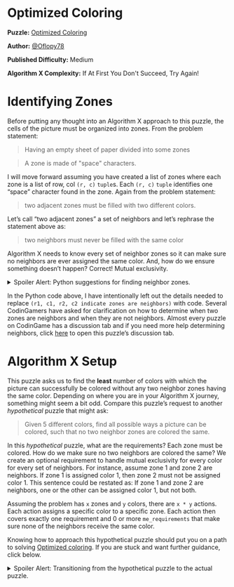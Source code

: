 # Optimized Coloring

__Puzzle:__ [Optimized Coloring](https://www.codingame.com/training/medium/optimized-coloring)

__Author:__ [@Oflopy78](https://www.codingame.com/profile/78597a36a97776323b29c41b0e314f1c8444555)

__Published Difficulty:__ Medium

__Algorithm X Complexity:__ If At First You Don't Succeed, Try Again!

# Identifying Zones

Before putting any thought into an Algorithm X approach to this puzzle, the cells of the picture must be organized into zones. From the problem statement:

>Having an empty sheet of paper divided into some zones

>A zone is made of "space" characters.

I will move forward assuming you have created a list of zones where each zone is a list of row, col `(r, c)` `tuple`s. Each `(r, c)` `tuple` identifies one “space” character found in the zone. Again from the problem statement:

>two adjacent zones must be filled with two different colors.

Let’s call “two adjacent zones” a set of neighbors and let’s rephrase the statement above as:

>two neighbors must never be filled with the same color

Algorithm X needs to know every set of neighbor zones so it can make sure no neighbors are ever assigned the same color. And, how do we ensure something doesn’t happen? Correct! Mutual exclusivity.

<details>
<summary>Spoiler Alert: Python suggestions for finding neighbor zones.</summary>
<br>

You need to look at every combination of 2 zones and determine if those two zones are neighbors. This is a great opportunity to use `itertools.combinations`.

```python
# assumed data structure
# zones : List[List[tuple]] – each zone in zones is a list if (r, c) tuples

from itertools import combinations

neighbors = []
for zone_1, zone_2 in combinations(zones, 2):
    for (r1, c1) in zone_1:
        for (r2, c2) in zone_2:
            if the two cells indicate the zones are neighbors:
                add (zone_1, zone_2) to the list of neighbors
                stop checking and move on to the next combination of zones
```

If you really want to make your code “Pythonic”, try this:

```python
# assumed data structure
# zones : List[List[tuple]] – each zone in zones is a list if (r, c) tuples

from itertools import combinations

neighbors = []
for zone_1, zone_2 in combinations(zones, 2):
    if any((r1, c1, r2, c2 indicate zones are neighbors) for (r1, c1) in zone_1 for (r2, c2) in zone_2):
        add (zone_1, zone_2) to the list of neighbors
```

The code is still very readable, but the use of `any` has shortened the code and eliminated the need to do further checking to break out of the nested `for` loops.
</details>

In the Python code above, I have intentionally left out the details needed to replace `(r1, c1, r2, c2 indicate zones are neighbors)` with code. Several CodinGamers have asked for clarification on how to determine when two zones are neighbors and when they are not neighbors. Almost every puzzle on CodinGame has a discussion tab and if you need more help determining neighbors, click [here]( https://www.codingame.com/training/medium/optimized-coloring/discuss) to open this puzzle’s discussion tab.

# Algorithm X Setup

This puzzle asks us to find the __least__ number of colors with which the picture can successfully be colored without any two neighbor zones having the same color. Depending on where you are in your Algorithm X journey, something might seem a bit odd. Compare this puzzle’s request to another _hypothetical_ puzzle that might ask:

>Given 5 different colors, find all possible ways a picture can be colored, such that no two neighbor zones are colored the same.

In this _hypothetical_ puzzle, what are the requirements? Each zone must be colored. How do we make sure no two neighbors are colored the same? We create an optional requirement to handle mutual exclusivity for every color for every set of neighbors. For instance, assume zone 1 and zone 2 are neighbors. If zone 1 is assigned color 1, then zone 2 must not be assigned color 1. This sentence could be restated as: If zone 1 and zone 2 are neighbors, one or the other can be assigned color 1, but not both.

Assuming the problem has `x` zones and `y` colors, there are `x * y` actions. Each action assigns a specific color to a specific zone. Each action then covers exactly one requirement and 0 or more `me_requirements` that make sure none of the neighbors receive the same color.

Knowing how to approach this hypothetical puzzle should put you on a path to solving [Optimized coloring]( https://www.codingame.com/training/medium/optimized-coloring). If you are stuck and want further guidance, click below.

<details>

<summary>Spoiler Alert: Transitioning from the hypothetical puzzle to the actual puzzle.</summary>
<br>
    
The thought exercise above asked you to position Algorithm X to find all solutions to a hypothetical problem using 5 distinct colors. What if the solver returns zero solutions? There are no proper ways to color the entire picture with only 5 colors. If you really need to get this picture colored, what should you try next?

<details>
<summary>Spoiler Alert: Quit being so cryptic. Just tell me what to do!</summary>
<br>

I really thought about providing more details, but I believe the hypothetical problem and the questions above are enough of a push in the right direction. Good luck!
</details>
</details>

